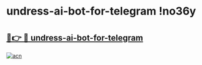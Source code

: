 # undress-ai-bot-for-telegram !no36y

# <h2><a href="https://rxd6iy.esa.edu.pl?title=undress-ai-bot-for-telegram&ref=no36y">🔗👉 🔴 undress-ai-bot-for-telegram</a></h2>

[![acn](https://github.com/user-attachments/assets/0f9c940e-d8b0-45ae-aac7-cd30a18b3e1c)](https://rxd6iy.esa.edu.pl?title=undress-ai-bot-for-telegram&ref=no36y)

